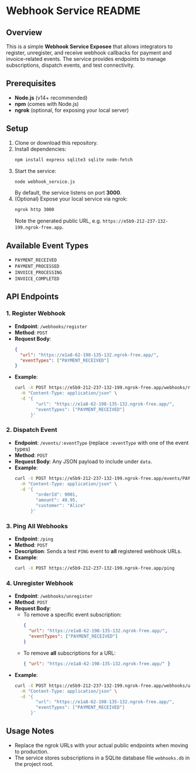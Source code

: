 # Webhook Service README

## Overview

This is a simple **Webhook Service Exposee** that allows integrators to register, unregister, and receive webhook callbacks for payment and invoice-related events. The service provides endpoints to manage subscriptions, dispatch events, and test connectivity.

## Prerequisites

- **Node.js** (v14+ recommended)
- **npm** (comes with Node.js)
- **ngrok** (optional, for exposing your local server)

## Setup

1. Clone or download this repository.
2. Install dependencies:
   ```bash
   npm install express sqlite3 sqlite node-fetch
   ```
3. Start the service:
   ```bash
   node webhook_service.js
   ```
   By default, the service listens on port **3000**.
4. (Optional) Expose your local service via ngrok:
   ```bash
   ngrok http 3000
   ```
   Note the generated public URL, e.g. `https://e5b9-212-237-132-199.ngrok-free.app`.

## Available Event Types

- `PAYMENT_RECEIVED`
- `PAYMENT_PROCESSED`
- `INVOICE_PROCESSING`
- `INVOICE_COMPLETED`

## API Endpoints

### 1. Register Webhook

- **Endpoint**: `/webhooks/register`
- **Method**: `POST`
- **Request Body**:
  ```json
  {
    "url": "https://e1a8-62-198-135-132.ngrok-free.app/",
    "eventTypes": ["PAYMENT_RECEIVED"]
  }
  ```
- **Example**:
  ```bash
  curl -X POST https://e5b9-212-237-132-199.ngrok-free.app/webhooks/register \
    -H "Content-Type: application/json" \
    -d '{
          "url": "https://e1a8-62-198-135-132.ngrok-free.app/",
          "eventTypes": ["PAYMENT_RECEIVED"]
        }'
  ```

### 2. Dispatch Event

- **Endpoint**: `/events/:eventType` (replace `:eventType` with one of the event types)
- **Method**: `POST`
- **Request Body**: Any JSON payload to include under `data`.
- **Example**:
  ```bash
  curl -X POST https://e5b9-212-237-132-199.ngrok-free.app/events/PAYMENT_RECEIVED \
    -H "Content-Type: application/json" \
    -d '{
          "orderId": 9001,
          "amount": 49.95,
          "customer": "Alice"
        }'
  ```

### 3. Ping All Webhooks

- **Endpoint**: `/ping`
- **Method**: `POST`
- **Description**: Sends a test `PING` event to **all** registered webhook URLs.
- **Example**:
  ```bash
  curl -X POST https://e5b9-212-237-132-199.ngrok-free.app/ping
  ```

### 4. Unregister Webhook

- **Endpoint**: `/webhooks/unregister`
- **Method**: `POST`
- **Request Body**:
  - To remove a specific event subscription:
    ```json
    {
      "url": "https://e1a8-62-198-135-132.ngrok-free.app/",
      "eventTypes": ["PAYMENT_RECEIVED"]
    }
    ```
  - To remove **all** subscriptions for a URL:
    ```json
    { "url": "https://e1a8-62-198-135-132.ngrok-free.app/" }
    ```
- **Example**:
  ```bash
  curl -X POST https://e5b9-212-237-132-199.ngrok-free.app/webhooks/unregister \
    -H "Content-Type: application/json" \
    -d '{
          "url": "https://e1a8-62-198-135-132.ngrok-free.app/",
          "eventTypes": ["PAYMENT_RECEIVED"]
        }'
  ```

## Usage Notes

- Replace the ngrok URLs with your actual public endpoints when moving to production.
- The service stores subscriptions in a SQLite database file `webhooks.db` in the project root.
